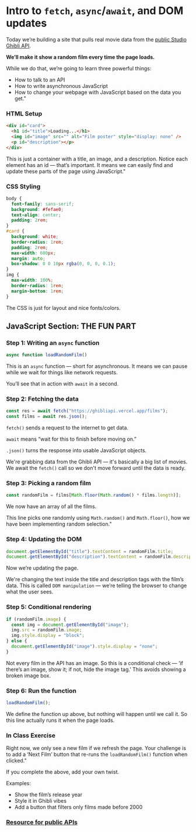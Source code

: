 # Intro to `fetch`, `async`/`await`, and DOM updates

Today we’re building a site that pulls real movie data from the [public Studio Ghibli API](https://ghibliapi.vercel.app/#section/Studio-Ghibli-API).

**We’ll make it show a random film every time the page loads.**

While we do that, we’re going to learn three powerful things:

- How to talk to an API
- How to write asynchronous JavaScript
- How to change your webpage with JavaScript based on the data you get."

### HTML Setup

```html
<div id="card">
  <h1 id="title">Loading...</h1>
  <img id="image" src="" alt="Film poster" style="display: none" />
  <p id="description"></p>
</div>
```

This is just a container with a title, an image, and a description. Notice each element has an id — that’s important. It means we can easily find and update these parts of the page using JavaScript."

### CSS Styling

```css
body {
  font-family: sans-serif;
  background: #fefae0;
  text-align: center;
  padding: 2rem;
}
#card {
  background: white;
  border-radius: 1rem;
  padding: 2rem;
  max-width: 600px;
  margin: auto;
  box-shadow: 0 0 10px rgba(0, 0, 0, 0.1);
}
img {
  max-width: 100%;
  border-radius: 1rem;
  margin-bottom: 1rem;
}
```

The CSS is just for layout and nice fonts/colors.

## JavaScript Section: THE FUN PART

### Step 1: Writing an `async` function

```js
async function loadRandomFilm()
```

This is an `async` function — short for asynchronous. It means we can pause while we wait for things like network requests.

You’ll see that in action with `await` in a second.

### Step 2: Fetching the data

```js
const res = await fetch("https://ghibliapi.vercel.app/films");
const films = await res.json();
```

`fetch()` sends a request to the internet to get data.

`await` means “wait for this to finish before moving on.”

`.json()` turns the response into usable JavaScript objects.

We're grabbing data from the Ghibli API — it's basically a big list of movies. We await the `fetch()` call so we don't move forward until the data is ready.

### Step 3: Picking a random film

```js
const randomFilm = films[Math.floor(Math.random() * films.length)];
```

We now have an array of all the films.

This line picks one randomly using `Math.random()` and `Math.floor()`, how we have been implementing random selection."

### Step 4: Updating the DOM

```js
document.getElementById("title").textContent = randomFilm.title;
document.getElementById("description").textContent = randomFilm.description;
```

Now we’re updating the page.

We're changing the text inside the title and description tags with the film’s data. This is called `DOM manipulation` — we’re telling the browser to change what the user sees.

### Step 5: Conditional rendering

```js
if (randomFilm.image) {
  const img = document.getElementById("image");
  img.src = randomFilm.image;
  img.style.display = "block";
} else {
  document.getElementById("image").style.display = "none";
}
```

Not every film in the API has an image. So this is a conditional check — ‘if there’s an image, show it; if not, hide the image tag.’ This avoids showing a broken image box.

### Step 6: Run the function

```js
loadRandomFilm();
```

We define the function up above, but nothing will happen until we call it. So this line actually runs it when the page loads.

### In Class Exercise

Right now, we only see a new film if we refresh the page. Your challenge is to add a ‘Next Film’ button that re-runs the `loadRandomFilm()` function when clicked."

If you complete the above, add your own twist.

Examples:

- Show the film’s release year
- Style it in Ghibli vibes
- Add a button that filters only films made before 2000

<!-- ```html
<button id="nextBtn">Next Film</button>
```

```js
document.getElementById("nextBtn").addEventListener("click", loadRandomFilm);
``` -->

### [Resource for public APIs](https://github.com/public-apis/public-apis?tab=readme-ov-file)
